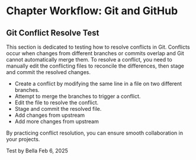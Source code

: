 # Chapter Workflow: Git and GitHub

## Git Conflict Resolve Test

This section is dedicated to testing how to resolve conflicts in Git. Conflicts occur when changes from different branches or commits overlap and Git cannot automatically merge them. To resolve a conflict, you need to manually edit the conflicting files to reconcile the differences, then stage and commit the resolved changes.

- Create a conflict by modifying the same line in a file on two different branches.
- Attempt to merge the branches to trigger a conflict.
- Edit the file to resolve the conflict.
- Stage and commit the resolved file.
- Add changes from upstream
- Add more changes from upstream

By practicing conflict resolution, you can ensure smooth collaboration in your projects.

Test by Bella Feb 6, 2025